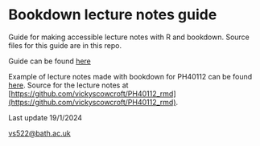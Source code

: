 # Bookdown lecture notes guide

Guide for making accessible lecture notes with R and bookdown. Source files for this guide are in this repo.

Guide can be found [here](https://vickyscowcroft.github.io/bookdown_lecture_notes_guide/)

Example of lecture notes made with bookdown for PH40112 can be found [here](https://vickyscowcroft.github.io/PH40112_rmd/). Source for the lecture notes at [https://github.com/vickyscowcroft/PH40112_rmd](https://github.com/vickyscowcroft/PH40112_rmd).

Last update 19/1/2024

vs522@bath.ac.uk


